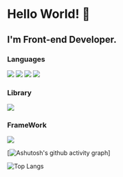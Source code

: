 # Hello World! 👋
## I'm Front-end Developer.

### Languages

<img src="https://img.shields.io/badge/html5-E34F26?style=for-the-badge&logo=html5&logoColor=white"> <img src="https://img.shields.io/badge/css3-1572B6?style=for-the-badge&logo=css3&logoColor=white"> <img src="https://img.shields.io/badge/javascript-F7DF1E?style=for-the-badge&logo=javascript&logoColor=black"> <img src="https://img.shields.io/badge/typescript-3178C6?style=for-the-badge&logo=typescript&logoColor=white">

### Library
<img src="https://img.shields.io/badge/react-61DAFB?style=for-the-badge&logo=react&logoColor=black">

### FrameWork
<img src="https://img.shields.io/badge/Next.js-222222?style=for-the-badge&logo=Next.js&logoColor=white">

[![Ashutosh's github activity graph](https://github-readme-activity-graph.vercel.app/graph?username=WebKBS&bg_color=000000&color=8f8f8f&line=ff00e1&point=ffae00&area=true&hide_border=true)]

![Top Langs](https://github-readme-stats.vercel.app/api/top-langs/?username=WebKBS&layout=compact)



<!--
**WebKBS/WebKBS** is a ✨ _special_ ✨ repository because its `README.md` (this file) appears on your GitHub profile.

Here are some ideas to get you started:

- 🔭 I’m currently working on ...
- 🌱 I’m currently learning ...
- 👯 I’m looking to collaborate on ...
- 🤔 I’m looking for help with ...
- 💬 Ask me about ...
- 📫 How to reach me: ...
- 😄 Pronouns: ...
- ⚡ Fun fact: ...
-->
